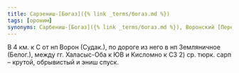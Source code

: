 ```yaml
---
title: Сарэениш-[Богаз]({% link _terms/богаз.md %})
tags: [ороним]
synonyms: Сарбениш-[Богаз]({% link _terms/богаз.md %}), Воронский [Перевал]({% link _terms/перевал.md %})
---
```


В 4 км. к С от нп Ворон (Судак.), по дороге из него в нп Земляничное (Белог.),
между гг. Халасыс-Оба к ЮВ и Кисломно к СЗ 2) ср. тюрк. сарп – крутой,
обрывистый и эниш спуск.
